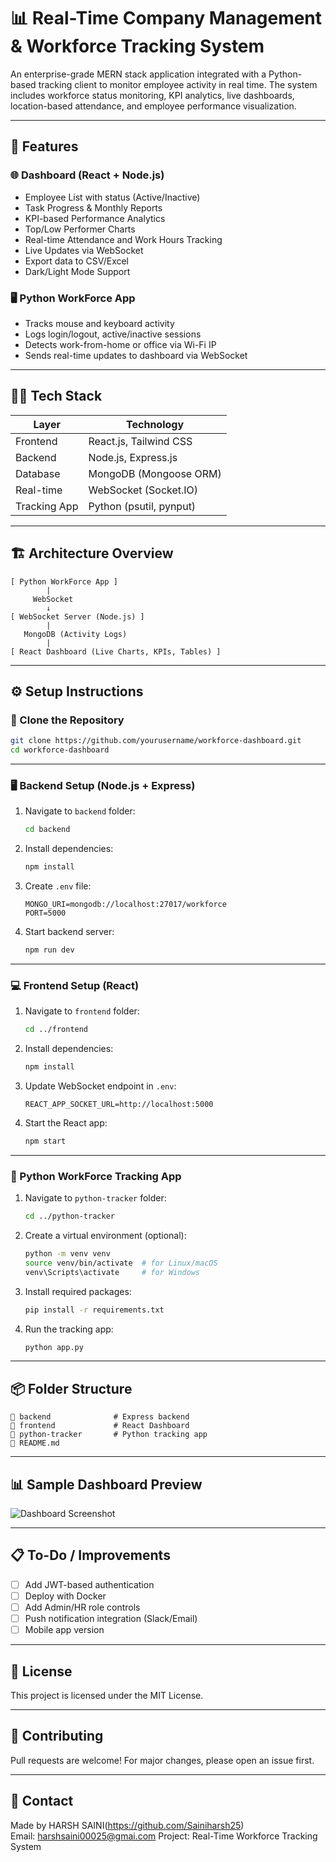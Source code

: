 # 📊 Real-Time Company Management & Workforce Tracking System

An enterprise-grade MERN stack application integrated with a Python-based tracking client to monitor employee activity in real time. The system includes workforce status monitoring, KPI analytics, live dashboards, location-based attendance, and employee performance visualization.

---

## 🚀 Features

### 🌐 Dashboard (React + Node.js)
- Employee List with status (Active/Inactive)
- Task Progress & Monthly Reports
- KPI-based Performance Analytics
- Top/Low Performer Charts
- Real-time Attendance and Work Hours Tracking
- Live Updates via WebSocket
- Export data to CSV/Excel
- Dark/Light Mode Support

### 🖥️ Python WorkForce App
- Tracks mouse and keyboard activity
- Logs login/logout, active/inactive sessions
- Detects work-from-home or office via Wi-Fi IP
- Sends real-time updates to dashboard via WebSocket

---

## 🧑‍💻 Tech Stack

| Layer         | Technology               |
|---------------|--------------------------|
| Frontend      | React.js, Tailwind CSS   |
| Backend       | Node.js, Express.js      |
| Database      | MongoDB (Mongoose ORM)   |
| Real-time     | WebSocket (Socket.IO)    |
| Tracking App  | Python (psutil, pynput)  |

---

## 🏗️ Architecture Overview

```
[ Python WorkForce App ]
        |
     WebSocket
        ↓
[ WebSocket Server (Node.js) ]
        |
   MongoDB (Activity Logs)
        |
[ React Dashboard (Live Charts, KPIs, Tables) ]
```

---

## ⚙️ Setup Instructions

### 📁 Clone the Repository

```bash
git clone https://github.com/yourusername/workforce-dashboard.git
cd workforce-dashboard
```

---

### 🖥️ Backend Setup (Node.js + Express)

1. Navigate to `backend` folder:
   ```bash
   cd backend
   ```

2. Install dependencies:
   ```bash
   npm install
   ```

3. Create `.env` file:
   ```env
   MONGO_URI=mongodb://localhost:27017/workforce
   PORT=5000
   ```

4. Start backend server:
   ```bash
   npm run dev
   ```

---

### 💻 Frontend Setup (React)

1. Navigate to `frontend` folder:
   ```bash
   cd ../frontend
   ```

2. Install dependencies:
   ```bash
   npm install
   ```

3. Update WebSocket endpoint in `.env`:
   ```env
   REACT_APP_SOCKET_URL=http://localhost:5000
   ```

4. Start the React app:
   ```bash
   npm start
   ```

---

### 🐍 Python WorkForce Tracking App

1. Navigate to `python-tracker` folder:
   ```bash
   cd ../python-tracker
   ```

2. Create a virtual environment (optional):
   ```bash
   python -m venv venv
   source venv/bin/activate  # for Linux/macOS
   venv\Scripts\activate     # for Windows
   ```

3. Install required packages:
   ```bash
   pip install -r requirements.txt
   ```

4. Run the tracking app:
   ```bash
   python app.py
   ```

---

## 📦 Folder Structure

```plaintext
📁 backend              # Express backend
📁 frontend             # React Dashboard
📁 python-tracker       # Python tracking app
📄 README.md
```

---

## 📊 Sample Dashboard Preview

![Dashboard Screenshot](./preview/dashboard.png)

---

## 📋 To-Do / Improvements

- [ ] Add JWT-based authentication
- [ ] Deploy with Docker
- [ ] Add Admin/HR role controls
- [ ] Push notification integration (Slack/Email)
- [ ] Mobile app version

---

## 📃 License

This project is licensed under the MIT License.

---

## 🤝 Contributing

Pull requests are welcome! For major changes, please open an issue first.

---

## 📧 Contact

Made by HARSH SAINI(https://github.com/Sainiharsh25)  
Email: harshsaini00025@gmai.com 
Project: Real-Time Workforce Tracking System
